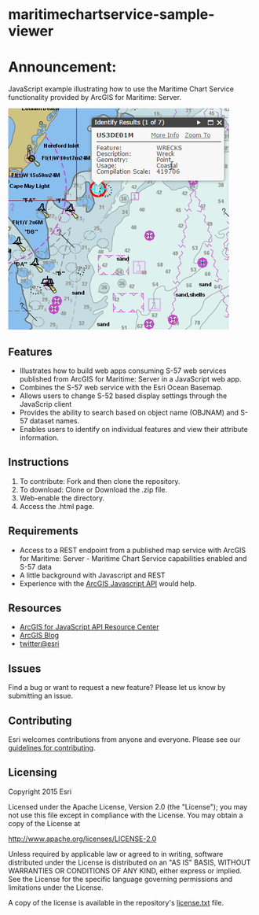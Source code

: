 # maritimechartservice-sample-viewer

# Announcement: 

JavaScript example illustrating how to use the Maritime Chart Service functionality provided by ArcGIS for Maritime: Server.

![App](maritimechartservice-sample-viewer.png)

## Features
* Illustrates how to build web apps consuming S-57 web services published from ArcGIS for Maritime: Server in a JavaScript web app.
* Combines the S-57 web service with the Esri Ocean Basemap.
* Allows users to change S-52 based display settings through the JavaScrip client
* Provides the ability to search based on object name (OBJNAM) and S-57 dataset names.
* Enables users to identify on individual features and view their attribute information.

## Instructions

1.	To contribute: Fork and then clone the repository.  
2.	To download: Clone or Download the .zip file.
3. Web-enable the directory.
4. Access the .html page.

## Requirements

* Access to a REST endpoint from a published map service with ArcGIS for Maritime: Server - Maritime Chart Service capabilities enabled and S-57 data 
* A little background with Javascript and REST
* Experience with the [ArcGIS Javascript API](http://www.esri.com/) would help.

## Resources

* [ArcGIS for JavaScript API Resource Center](http://help.arcgis.com/en/webapi/javascript/arcgis/index.html)
* [ArcGIS Blog](http://blogs.esri.com/esri/arcgis/)
* [twitter@esri](http://twitter.com/esri)

## Issues

Find a bug or want to request a new feature?  Please let us know by submitting an issue.

## Contributing

Esri welcomes contributions from anyone and everyone. Please see our [guidelines for contributing](https://github.com/esri/contributing).

## Licensing
Copyright 2015 Esri

Licensed under the Apache License, Version 2.0 (the "License");
you may not use this file except in compliance with the License.
You may obtain a copy of the License at

   http://www.apache.org/licenses/LICENSE-2.0

Unless required by applicable law or agreed to in writing, software
distributed under the License is distributed on an "AS IS" BASIS,
WITHOUT WARRANTIES OR CONDITIONS OF ANY KIND, either express or implied.
See the License for the specific language governing permissions and
limitations under the License.

A copy of the license is available in the repository's [license.txt](license.txt) file.
